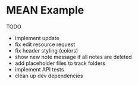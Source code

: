 MEAN Example
============

TODO
- implement update
- fix edit resource request
- fix header styling (colors)
- show new note message if all notes are deleted
- add placeholder files to track folders
- implement API tests
- clean up dev dependencies